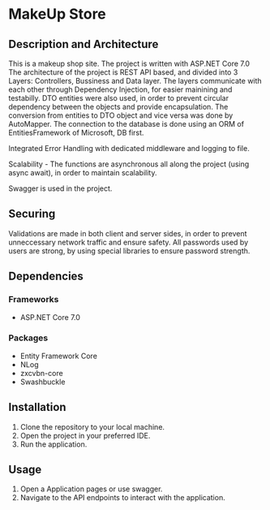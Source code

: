 # MakeUp Store
## Description and Architecture

This is a makeup shop site.
The project is written with ASP.NET Core 7.0
The architecture of the project is REST API based, and divided into 3 Layers: Controllers, Bussiness and Data layer. 
The layers communicate with each other through Dependency Injection, for easier mainining and testabilly.
DTO entities were also used, in order to prevent circular dependency between the objects and provide encapsulation.
The conversion from entities to DTO object and vice versa was done by AutoMapper.
The connection to the database is done using an ORM of EntitiesFramework of Microsoft,  DB first.

Integrated Error Handling with dedicated middleware and logging to file.

Scalability - The functions are asynchronous all along the project (using async await), in order to maintain scalability.

Swagger is used in the project.

## Securing
Validations are made in both client and server sides, in order to prevent unneccessary network traffic and ensure safety.
All passwords used by users are strong, by using special libraries to ensure password strength.

## Dependencies
### Frameworks
- ASP.NET Core 7.0
### Packages
- Entity Framework Core
- NLog
- zxcvbn-core
- Swashbuckle


## Installation
1. Clone the repository to your local machine.
2. Open the project in your preferred IDE.
3. Run the application.
## Usage
1. Open a Application pages or use swagger.
2. Navigate to the API endpoints to interact with the application.
